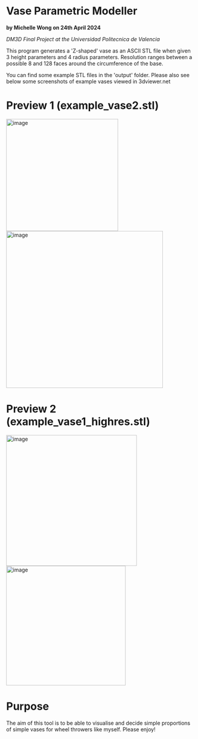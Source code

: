 # Vase Parametric Modeller
**by Michelle Wong on 24th April 2024**

_DM3D Final Project at the Universidad Politecnica de Valencia_

This program generates a 'Z-shaped' vase as an ASCII STL file when given 3 height parameters and 4 radius parameters. 
Resolution ranges between a possible 8 and 128 faces around the circumference of the base. 

You can find some example STL files in the 'output' folder.
Please also see below some screenshots of example vases viewed in 3dviewer.net 

# Preview 1 (example_vase2.stl)

<img width="300" alt="image" src="https://github.com/michellew0ng/VaseParametricModeller/assets/67090127/325402e9-2d25-4e5b-84ad-4e41a1d17022">
<img width="420" alt="image" src="https://github.com/michellew0ng/VaseParametricModeller/assets/67090127/6c0882ad-f4e2-4f7a-9847-ae6ead5f5a7c">

# Preview 2 (example_vase1_highres.stl)
<img width="350" alt="image" src="https://github.com/michellew0ng/VaseParametricModeller/assets/67090127/a8d68071-9539-4fb9-9ab7-6d38bcda357d">
<img width="320" alt="image" src="https://github.com/michellew0ng/VaseParametricModeller/assets/67090127/eb72a1a6-3456-4781-9850-a6165b901f86">

# Purpose
The aim of this tool is to be able to visualise and decide simple proportions of simple vases for wheel throwers like myself.
Please enjoy!
